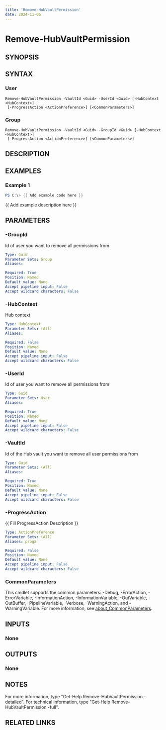 ```yaml
---
title: 'Remove-HubVaultPermission'
date: 2024-11-06
---
```



# Remove-HubVaultPermission

## SYNOPSIS

## SYNTAX

### User
```
Remove-HubVaultPermission -VaultId <Guid> -UserId <Guid> [-HubContext <HubContext>]
 [-ProgressAction <ActionPreference>] [<CommonParameters>]
```

### Group
```
Remove-HubVaultPermission -VaultId <Guid> -GroupId <Guid> [-HubContext <HubContext>]
 [-ProgressAction <ActionPreference>] [<CommonParameters>]
```

## DESCRIPTION
## EXAMPLES

### Example 1
```powershell
PS C:\> {{ Add example code here }}
```

{{ Add example description here }}

## PARAMETERS

### -GroupId
Id of user you want to remove all permissions from

```yaml
Type: Guid
Parameter Sets: Group
Aliases:

Required: True
Position: Named
Default value: None
Accept pipeline input: False
Accept wildcard characters: False
```

### -HubContext
Hub context

```yaml
Type: HubContext
Parameter Sets: (All)
Aliases:

Required: False
Position: Named
Default value: None
Accept pipeline input: False
Accept wildcard characters: False
```

### -UserId
Id of user you want to remove all permissions from

```yaml
Type: Guid
Parameter Sets: User
Aliases:

Required: True
Position: Named
Default value: None
Accept pipeline input: False
Accept wildcard characters: False
```

### -VaultId
Id of the Hub vault you want to remove all user permissions from

```yaml
Type: Guid
Parameter Sets: (All)
Aliases:

Required: True
Position: Named
Default value: None
Accept pipeline input: False
Accept wildcard characters: False
```

### -ProgressAction
{{ Fill ProgressAction Description }}

```yaml
Type: ActionPreference
Parameter Sets: (All)
Aliases: proga

Required: False
Position: Named
Default value: None
Accept pipeline input: False
Accept wildcard characters: False
```

### CommonParameters
This cmdlet supports the common parameters: -Debug, -ErrorAction, -ErrorVariable, -InformationAction, -InformationVariable, -OutVariable, -OutBuffer, -PipelineVariable, -Verbose, -WarningAction, and -WarningVariable. For more information, see [about_CommonParameters](http://go.microsoft.com/fwlink/?LinkID=113216).

## INPUTS

### None
## OUTPUTS

### None
## NOTES
For more information, type "Get-Help Remove-HubVaultPermission -detailed".
For technical information, type "Get-Help Remove-HubVaultPermission -full".

## RELATED LINKS

